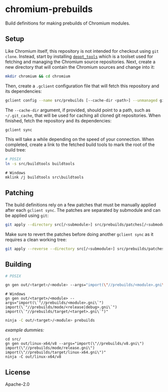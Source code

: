 # chromium-prebuilds

Build definitions for making prebuilds of Chromium modules.

## Setup

Like Chromium itself, this repository is not intended for checkout using `git clone`. Instead, start by installing [`depot_tools`](https://commondatastorage.googleapis.com/chrome-infra-docs/flat/depot_tools/docs/html/depot_tools_tutorial.html#_setting_up) which is a toolset used for fetching and managing the Chromium source repositories. Next, create a new directory that will contain the Chromium sources and change into it:

```sh
mkdir chromium && cd chromium
```

Then, create a `.gclient` configuration file that will fetch this repository and its dependencies:

```sh
gclient config --name src/prebuilds [--cache-dir <path>] --unmanaged git@github.com:holepunchto/chromium-prebuilds.git
```

The `--cache-dir` argument, if provided, should point to a path, such as `~/.git_cache`, that will be used for caching all cloned git repositories. When finished, fetch the repository and its dependencies:

```sh
gclient sync
```

This will take a while depending on the speed of your connection. When completed, create a link to the fetched build tools to mark the root of the build tree:

```sh
# POSIX
ln -s src/buildtools buildtools
```

```pwsh
# Windows
mklink /j buildtools src\buildtools
```

## Patching

The build definitions rely on a few patches that must be manually applied after each `gclient sync`. The patches are separated by submodule and can be applied using `git`:

```sh
git apply --directory src[/<submodule>] src/prebuilds/patches[/<submodule>]/*.patch
```

Make sure to revert the patches before doing another `gclient sync` as it requires a clean working tree:

```sh
git apply --reverse --directory src[/<submodule>] src/prebuilds/patches[/<submodule>]/*.patch
```

## Building

```sh
# POSIX

gn gen out/<target>/<module> --args="import(\"//prebuilds/<module>.gni\") import(\"//prebuilds/mode/<release|debug>.gni\") import(\"//prebuilds/target/<target>.gni\")"
```

```pwsh
# Windows
gn gen out/<target>/<module> --args="import(\`"//prebuilds/<module>.gni\`") import(\`"//prebuilds/mode/<release|debug>.gni\`") import(\`"//prebuilds/target/<target>.gni\`")"
```

```sh
ninja -C out/<target>/<module> prebuilds
```

_example dummies:_
```
cd src/
gn gen out/linux-x64/v8 --args="import(\"//prebuilds/v8.gni\") import(\"//prebuilds/mode/release.gni\") import(\"//prebuilds/target/linux-x64.gni\")"
ninja -C out/linux-x64/v8
```

## License

Apache-2.0
